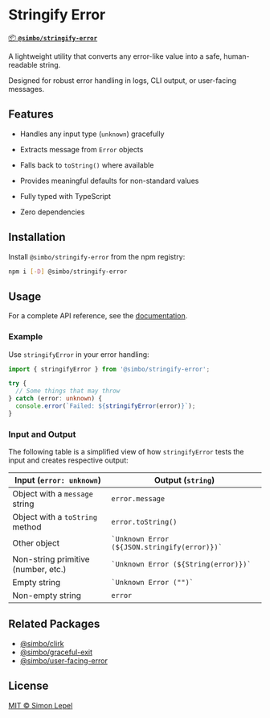# Stringify Error

[📦 **`@simbo/stringify-error`**](https://npmjs.com/package/@simbo/stringify-error)

A lightweight utility that converts any error-like value into a safe,
human-readable string.

Designed for robust error handling in logs, CLI output, or user-facing messages.

## Features

- Handles any input type (`unknown`) gracefully

- Extracts message from `Error` objects

- Falls back to `toString()` where available

- Provides meaningful defaults for non-standard values

- Fully typed with TypeScript

- Zero dependencies

## Installation

Install `@simbo/stringify-error` from the npm registry:

```bash
npm i [-D] @simbo/stringify-error
```

## Usage

For a complete API reference, see the
[documentation](https://simbo.codes/packages/modules/_simbo_stringify-error/).

### Example

Use `stringifyError` in your error handling:

```ts
import { stringifyError } from '@simbo/stringify-error';

try {
  // Some things that may throw
} catch (error: unknown) {
  console.error(`Failed: ${stringifyError(error)}`);
}
```

### Input and Output

The following table is a simplified view of how `stringifyError` tests the input
and creates respective output:

| Input (`error: unknown`)            | Output (`string`)                                |
| ----------------------------------- | ------------------------------------------------ |
| Object with a `message` string      | `error.message`                                  |
| Object with a `toString` method     | `error.toString()`                               |
| Other object                        | `` `Unknown Error (${JSON.stringify(error)})` `` |
| Non-string primitive (number, etc.) | `` `Unknown Error (${String(error)})` ``         |
| Empty string                        | `` `Unknown Error ("")` ``                       |
| Non-empty string                    | `error`                                          |

## Related Packages

- [@simbo/clirk](https://npmjs.com/package/@simbo/clirk)
- [@simbo/graceful-exit](https://npmjs.com/package/@simbo/graceful-exit)
- [@simbo/user-facing-error](https://npmjs.com/package/@simbo/user-facing-error)

## License

[MIT © Simon Lepel](http://simbo.mit-license.org/2025/)
